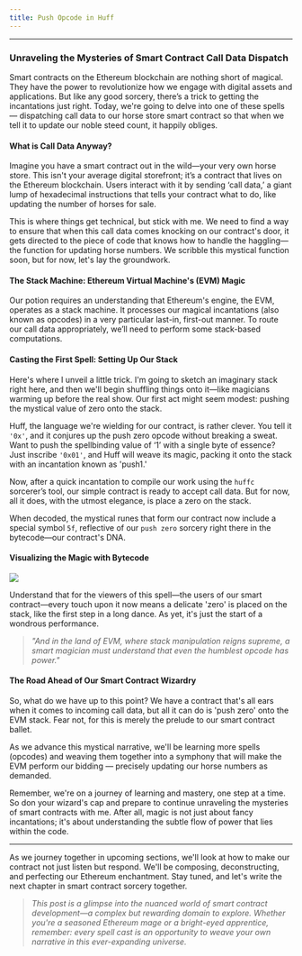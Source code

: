 ```yaml
---
title: Push Opcode in Huff
---
```


---

### Unraveling the Mysteries of Smart Contract Call Data Dispatch

Smart contracts on the Ethereum blockchain are nothing short of magical. They have the power to revolutionize how we engage with digital assets and applications. But like any good sorcery, there’s a trick to getting the incantations just right. Today, we're going to delve into one of these spells — dispatching call data to our horse store smart contract so that when we tell it to update our noble steed count, it happily obliges.

#### What is Call Data Anyway?

Imagine you have a smart contract out in the wild—your very own horse store. This isn't your average digital storefront; it’s a contract that lives on the Ethereum blockchain. Users interact with it by sending ‘call data,’ a giant lump of hexadecimal instructions that tells your contract what to do, like updating the number of horses for sale.

This is where things get technical, but stick with me. We need to find a way to ensure that when this call data comes knocking on our contract's door, it gets directed to the piece of code that knows how to handle the haggling—the function for updating horse numbers. We scribble this mystical function soon, but for now, let's lay the groundwork.

#### The Stack Machine: Ethereum Virtual Machine's (EVM) Magic

Our potion requires an understanding that Ethereum's engine, the EVM, operates as a stack machine. It processes our magical incantations (also known as opcodes) in a very particular last-in, first-out manner. To route our call data appropriately, we’ll need to perform some stack-based computations.

#### Casting the First Spell: Setting Up Our Stack

Here's where I unveil a little trick. I'm going to sketch an imaginary stack right here, and then we'll begin shuffling things onto it—like magicians warming up before the real show. Our first act might seem modest: pushing the mystical value of zero onto the stack.

Huff, the language we're wielding for our contract, is rather clever. You tell it `'0x'`, and it conjures up the push zero opcode without breaking a sweat. Want to push the spellbinding value of ‘1’ with a single byte of essence? Just inscribe `'0x01'`, and Huff will weave its magic, packing it onto the stack with an incantation known as 'push1.'

Now, after a quick incantation to compile our work using the `huffc` sorcerer’s tool, our simple contract is ready to accept call data. But for now, all it does, with the utmost elegance, is place a zero on the stack.

When decoded, the mystical runes that form our contract now include a special symbol `5f`, reflective of our `push zero` sorcery right there in the bytecode—our contract's DNA.

#### Visualizing the Magic with Bytecode

![](https://cdn.videotap.com/618/screenshots/aNHKT0JOULeFxO5GvHVe-156.15.png)

Understand that for the viewers of this spell—the users of our smart contract—every touch upon it now means a delicate 'zero' is placed on the stack, like the first step in a long dance. As yet, it's just the start of a wondrous performance.

> _"And in the land of EVM, where stack manipulation reigns supreme, a smart magician must understand that even the humblest opcode has power."_

#### The Road Ahead of Our Smart Contract Wizardry

So, what do we have up to this point? We have a contract that's all ears when it comes to incoming call data, but all it can do is 'push zero' onto the EVM stack. Fear not, for this is merely the prelude to our smart contract ballet.

As we advance this mystical narrative, we'll be learning more spells (opcodes) and weaving them together into a symphony that will make the EVM perform our bidding — precisely updating our horse numbers as demanded.

Remember, we're on a journey of learning and mastery, one step at a time. So don your wizard's cap and prepare to continue unraveling the mysteries of smart contracts with me. After all, magic is not just about fancy incantations; it's about understanding the subtle flow of power that lies within the code.

---

As we journey together in upcoming sections, we'll look at how to make our contract not just listen but respond. We'll be composing, deconstructing, and perfecting our Ethereum enchantment. Stay tuned, and let's write the next chapter in smart contract sorcery together.

> _This post is a glimpse into the nuanced world of smart contract development—a complex but rewarding domain to explore. Whether you're a seasoned Ethereum mage or a bright-eyed apprentice, remember: every spell cast is an opportunity to weave your own narrative in this ever-expanding universe._
